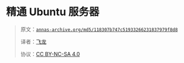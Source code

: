 # 精通 Ubuntu 服务器

> 原文：[`annas-archive.org/md5/118307b747c51933266231837979f8d8`](https://annas-archive.org/md5/118307b747c51933266231837979f8d8)
> 
> 译者：[飞龙](https://github.com/wizardforcel)
> 
> 协议：[CC BY-NC-SA 4.0](http://creativecommons.org/licenses/by-nc-sa/4.0/)